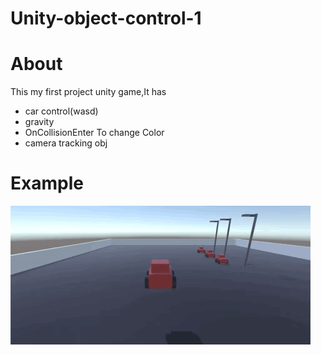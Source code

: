 # Unity-object-control-1

# About

This my first project unity game,It has
- car control(wasd)
- gravity
- OnCollisionEnter To change Color
- camera tracking obj

# Example
![enter image description here](https://raw.githubusercontent.com/iEmDevX/unity-object-control-1/main/example.gif)
